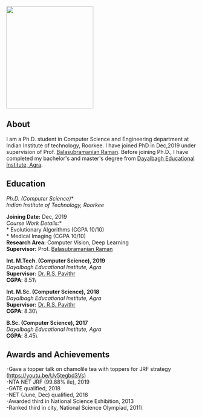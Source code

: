 <img src="https://balarsgroup.github.io/Machine%20Vision%20Lab,%20IITR_files/21Anshul.jpg" width="230" height="270" />

## About

I am a Ph.D. student in Computer Science and Engineering department at Indian Institute of technology, Roorkee. I have joined PhD in Dec,2019 under supervision of Prof. [Balasubramanian Raman](https://balarsgroup.github.io/). Before joining Ph.D., I have completed my bachelor's and master's degree from [Dayalbagh Educational Institute, Agra](https://www.dei.ac.in/dei/).  

## Education

**Ph.D.* (Computer Science)**\
_Indian Institute of Technology, Roorkee_

**Joining Date:** Dec, 2019\
**Course Work Details*:**\
    * Evolutionary Algorithms (CGPA 10/10)\
    * Medical Imaging         (CGPA 10/10)\
**Research Area:** Computer Vision, Deep Learning\
**Supervisor:** Prof. [Balasubramanian Raman](https://balarsgroup.github.io/)

**Int. M.Tech. (Computer Science), 2019**\
_Dayalbagh Educational Institute, Agra_\
**Supervisor:** [Dr. R.S. Pavithr](https://www.dei.ac.in/dei/science/index.php/phy-faculty/90-physicsfaculty/159-mr-r-s-pavithr) \
**CGPA**: 8.51\

**Int. M.Sc. (Computer Science), 2018**\
_Dayalbagh Educational Institute, Agra_\
**Supervisor:** [Dr. R.S. Pavithr](https://www.dei.ac.in/dei/science/index.php/phy-faculty/90-physicsfaculty/159-mr-r-s-pavithr) \
**CGPA**: 8.30\

**B.Sc. (Computer Science), 2017**\
_Dayalbagh Educational Institute, Agra_\
**CGPA**: 8.45\

## Awards and Achievements
-Gave a topper talk on chamolile tea with toppers for JRF strategy (https://youtu.be/Uv5tegbd3Vs) \
-NTA NET JRF (99.88% ile), 2019\
-GATE qualified, 2018\
-NET (June, Dec) qualified, 2018\
-Awarded third in National Science Exhibition, 2013\
-Ranked third in city, National Science Olympiad, 2011\
